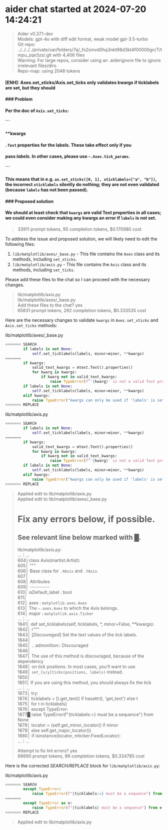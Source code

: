 
# aider chat started at 2024-07-20 14:24:21

> Aider v0.37.1-dev  
> Models: gpt-4o with diff edit format, weak model gpt-3.5-turbo  
> Git repo: ../../../../private/var/folders/7q/_fx2smvd0hq3nkt98d3kt4f00000gn/T/tmpu_zqe3zs/.git with 4,406 files  
> Warning: For large repos, consider using an .aiderignore file to ignore irrelevant files/dirs.  
> Repo-map: using 2048 tokens  

#### [ENH]: Axes.set_xticks/Axis.set_ticks only validates kwargs if ticklabels are set, but they should  
#### ### Problem  
####   
#### Per the doc of `Axis.set_ticks`:  
#### ```  
####         **kwargs  
####             `.Text` properties for the labels. These take effect only if you  
####             pass *labels*. In other cases, please use `~.Axes.tick_params`.  
#### ```  
#### This means that in e.g. `ax.set_xticks([0, 1], xticklabels=["a", "b"])`, the incorrect `xticklabels` silently do nothing; they are not even validated (because `labels` has not been passed).  
####   
#### ### Proposed solution  
####   
#### We should at least check that `kwargs` are valid Text properties in all cases; we could even consider making any kwargs an error if `labels` is not set.  
> 33911 prompt tokens, 95 completion tokens, $0.170980 cost  

To address the issue and proposed solution, we will likely need to edit the following files:

1. `lib/matplotlib/axes/_base.py` - This file contains the `Axes` class and its methods, including `set_xticks`.
2. `lib/matplotlib/axis.py` - This file contains the `Axis` class and its methods, including `set_ticks`.

Please add these files to the chat so I can proceed with the necessary changes.

> lib/matplotlib/axis.py  
> lib/matplotlib/axes/_base.py  
> Add these files to the chat? yes  
> 65831 prompt tokens, 292 completion tokens, $0.333535 cost  

Here are the necessary changes to validate `kwargs` in `Axes.set_xticks` and `Axis.set_ticks` methods:

lib/matplotlib/axes/_base.py
```python
<<<<<<< SEARCH
        if labels is not None:
            self.set_ticklabels(labels, minor=minor, **kwargs)
=======
        if kwargs:
            valid_text_kwargs = mtext.Text().properties()
            for kwarg in kwargs:
                if kwarg not in valid_text_kwargs:
                    raise TypeError(f"'{kwarg}' is not a valid Text property")
        if labels is not None:
            self.set_ticklabels(labels, minor=minor, **kwargs)
        elif kwargs:
            raise TypeError("kwargs can only be used if 'labels' is set")
>>>>>>> REPLACE
```

lib/matplotlib/axis.py
```python
<<<<<<< SEARCH
        if labels is not None:
            self.set_ticklabels(labels, minor=minor, **kwargs)
=======
        if kwargs:
            valid_text_kwargs = mtext.Text().properties()
            for kwarg in kwargs:
                if kwarg not in valid_text_kwargs:
                    raise TypeError(f"'{kwarg}' is not a valid Text property")
        if labels is not None:
            self.set_ticklabels(labels, minor=minor, **kwargs)
        elif kwargs:
            raise TypeError("kwargs can only be used if 'labels' is set")
>>>>>>> REPLACE
```

> Applied edit to lib/matplotlib/axis.py  
> Applied edit to lib/matplotlib/axes/_base.py  
>  
> # Fix any errors below, if possible.  
>  
>  
> ## See relevant line below marked with █.  
>  
> lib/matplotlib/axis.py:  
> ...⋮...  
> 604│class Axis(martist.Artist):  
> 605│    """  
> 606│    Base class for `.XAxis` and `.YAxis`.  
> 607│  
> 608│    Attributes  
> 609│    ----------  
> 610│    isDefault_label : bool  
> 611│  
> 612│    axes : `matplotlib.axes.Axes`  
> 613│        The `~.axes.Axes` to which the Axis belongs.  
> 614│    major : `matplotlib.axis.Ticker`  
> ...⋮...  
> 1841│    def set_ticklabels(self, ticklabels, *, minor=False, **kwargs):  
> 1842│        r"""  
> 1843│        [*Discouraged*] Set the text values of the tick labels.  
> 1844│  
> 1845│        .. admonition:: Discouraged  
> 1846│  
> 1847│            The use of this method is discouraged, because of the dependency  
> 1848│            on tick positions. In most cases, you'll want to use  
> 1849│            ``set_[x/y]ticks(positions, labels)`` instead.  
> 1850│  
> 1851│            If you are using this method, you should always fix the tick  
> ...⋮...  
> 1873│        try:  
> 1874│            ticklabels = [t.get_text() if hasattr(t, 'get_text') else t  
> 1875│                          for t in ticklabels]  
> 1876│        except TypeError:  
> 1877█            raise TypeError(f"{ticklabels:=} must be a sequence") from None  
> 1878│        locator = (self.get_minor_locator() if minor  
> 1879│                   else self.get_major_locator())  
> 1880│        if isinstance(locator, mticker.FixedLocator):  
> ...⋮...  
>  
> Attempt to fix lint errors? yes  
> 66690 prompt tokens, 89 completion tokens, $0.334785 cost  

Here is the corrected *SEARCH/REPLACE* block for `lib/matplotlib/axis.py`:

lib/matplotlib/axis.py
```python
<<<<<<< SEARCH
        except TypeError:
            raise TypeError(f"{ticklabels:=} must be a sequence") from None
=======
        except TypeError as e:
            raise TypeError(f"{ticklabels} must be a sequence") from e
>>>>>>> REPLACE
```

> Applied edit to lib/matplotlib/axis.py  
